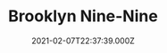 ---
title: "Brooklyn Nine-Nine"
year: 2013
date: 2021-02-07T22:37:39.000Z
permalink: /almanac/tv/2021-02-07-brooklyn-nine-nine/index.html
season: 1-6
rating: 3
tmdbid: 48891
---